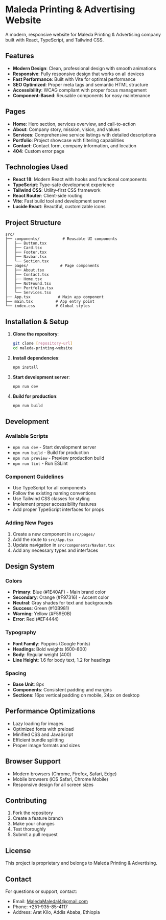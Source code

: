 # Maleda Printing & Advertising Website

A modern, responsive website for Maleda Printing & Advertising company built with React, TypeScript, and Tailwind CSS.

## Features

- **Modern Design**: Clean, professional design with smooth animations
- **Responsive**: Fully responsive design that works on all devices
- **Fast Performance**: Built with Vite for optimal performance
- **SEO Optimized**: Proper meta tags and semantic HTML structure
- **Accessibility**: WCAG compliant with proper focus management
- **Component-Based**: Reusable components for easy maintenance

## Pages

- **Home**: Hero section, services overview, and call-to-action
- **About**: Company story, mission, vision, and values
- **Services**: Comprehensive service listings with detailed descriptions
- **Portfolio**: Project showcase with filtering capabilities
- **Contact**: Contact form, company information, and location
- **404**: Custom error page

## Technologies Used

- **React 18**: Modern React with hooks and functional components
- **TypeScript**: Type-safe development experience
- **Tailwind CSS**: Utility-first CSS framework
- **React Router**: Client-side routing
- **Vite**: Fast build tool and development server
- **Lucide React**: Beautiful, customizable icons

## Project Structure

```
src/
├── components/          # Reusable UI components
│   ├── Button.tsx
│   ├── Card.tsx
│   ├── Footer.tsx
│   ├── Navbar.tsx
│   └── Section.tsx
├── pages/              # Page components
│   ├── About.tsx
│   ├── Contact.tsx
│   ├── Home.tsx
│   ├── NotFound.tsx
│   ├── Portfolio.tsx
│   └── Services.tsx
├── App.tsx            # Main app component
├── main.tsx          # App entry point
└── index.css         # Global styles
```

## Installation & Setup

1. **Clone the repository**:
   ```bash
   git clone [repository-url]
   cd maleda-printing-website
   ```

2. **Install dependencies**:
   ```bash
   npm install
   ```

3. **Start development server**:
   ```bash
   npm run dev
   ```

4. **Build for production**:
   ```bash
   npm run build
   ```

## Development

### Available Scripts

- `npm run dev` - Start development server
- `npm run build` - Build for production
- `npm run preview` - Preview production build
- `npm run lint` - Run ESLint

### Component Guidelines

- Use TypeScript for all components
- Follow the existing naming conventions
- Use Tailwind CSS classes for styling
- Implement proper accessibility features
- Add proper TypeScript interfaces for props

### Adding New Pages

1. Create a new component in `src/pages/`
2. Add the route to `src/App.tsx`
3. Update navigation in `src/components/Navbar.tsx`
4. Add any necessary types and interfaces

## Design System

### Colors

- **Primary**: Blue (#1E40AF) - Main brand color
- **Secondary**: Orange (#F97316) - Accent color
- **Neutral**: Gray shades for text and backgrounds
- **Success**: Green (#10B981)
- **Warning**: Yellow (#F59E0B)
- **Error**: Red (#EF4444)

### Typography

- **Font Family**: Poppins (Google Fonts)
- **Headings**: Bold weights (600-800)
- **Body**: Regular weight (400)
- **Line Height**: 1.6 for body text, 1.2 for headings

### Spacing

- **Base Unit**: 8px
- **Components**: Consistent padding and margins
- **Sections**: 16px vertical padding on mobile, 24px on desktop

## Performance Optimizations

- Lazy loading for images
- Optimized fonts with preload
- Minified CSS and JavaScript
- Efficient bundle splitting
- Proper image formats and sizes

## Browser Support

- Modern browsers (Chrome, Firefox, Safari, Edge)
- Mobile browsers (iOS Safari, Chrome Mobile)
- Responsive design for all screen sizes

## Contributing

1. Fork the repository
2. Create a feature branch
3. Make your changes
4. Test thoroughly
5. Submit a pull request

## License

This project is proprietary and belongs to Maleda Printing & Advertising.

## Contact

For questions or support, contact:
- Email: MaledaMaledal4@gmail.com
- Phone: +251-935-85-4117
- Address: Arat Kilo, Addis Ababa, Ethiopia